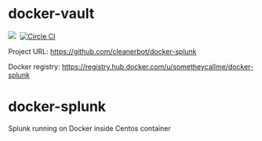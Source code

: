 # docker-vault
[![](https://badge.imagelayers.io/sometheycallme/docker-splunk.svg)](https://imagelayers.io/?images=cleanerbot/docker-splunk:latest 'View image size and layers')&nbsp;
[![Circle CI](https://circleci.com/gh/cleanerbot/docker-splunk.png?circle-token=aa3ea6568972ca421fdc000912e8783c7a2e2460)](https://circleci.com/gh/sometheycallme/docker-splunk/tree/master 'View CI builds')

Project URL: https://github.com/cleanerbot/docker-splunk


Docker registry: https://registry.hub.docker.com/u/sometheycallme/docker-splunk




# docker-splunk
Splunk running on Docker inside Centos container
